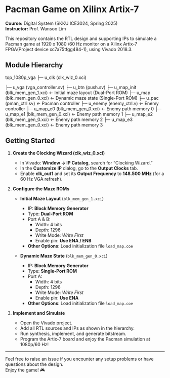 # Pacman Game on Xilinx Artix-7

**Course:** Digital System (SKKU ICE3024, Spring 2025)  
**Instructor:** Prof. Wansoo Lim

This repository contains the RTL design and supporting IPs to simulate a Pacman game at 1920 x 1080 /60 Hz monitor on a Xilinx Artix-7 FPGA(Project device xc7a75tfgg484-1), using Vivado 2018.3.

## Module Hierarchy


top_1080p_vga
├─ u_clk (clk_wiz_0.xci)

├─ u_vga (vga_controller.sv)
├─ u_btn (push.sv)
├─ u_map_init (blk_mem_gen_1.xci) ← Initial maze layout (Dual-Port ROM)
├─ u_map (blk_mem_gen_0.xci) ← Dynamic maze state (Single-Port ROM)
├─ u_pac (pman_ctrl.sv) ← Pacman controller
├─ u_enemy (enemy_ctrl.v) ← Enemy controller
├─ u_map_e0 (blk_mem_gen_0.xci) ← Enemy path memory 0
├─ u_map_e1 (blk_mem_gen_0.xci) ← Enemy path memory 1
├─ u_map_e2 (blk_mem_gen_0.xci) ← Enemy path memory 2
├─ u_map_e3 (blk_mem_gen_0.xci) ← Enemy path memory 3



## Getting Started

1. **Create the Clocking Wizard (clk_wiz_0.xci)**  
   - In Vivado: **Window → IP Catalog**, search for “Clocking Wizard.”  
   - In the **Customize IP** dialog, go to the **Output Clocks** tab.  
   - Enable **clk_out1** and set its **Output Frequency** to **148.500 MHz** (for a 60 Hz VGA refresh).

2. **Configure the Maze ROMs**

   - **Initial Maze Layout** (`blk_mem_gen_1.xci`)  
     - IP: **Block Memory Generator**  
     - Type: **Dual-Port ROM**  
     - Port A & B:  
       - Width: 4 bits  
       - Depth: 1296  
       - Write Mode: *Write First*  
       - Enable pin: **Use ENA / ENB**  
     - **Other Options**: Load initialization file `load_map.coe`

   - **Dynamic Maze State** (`blk_mem_gen_0.xci`)  
     - IP: **Block Memory Generator**  
     - Type: **Single-Port ROM**  
     - Port A:  
       - Width: 4 bits  
       - Depth: 1296  
       - Write Mode: *Write First*  
       - Enable pin: **Use ENA**  
     - **Other Options**: Load initialization file `load_map.coe`

3. **Implement and Simulate**  
   - Open the Vivado project.  
   - Add all RTL sources and IPs as shown in the hierarchy.  
   - Run synthesis, implement, and generate bitstream.  
   - Program the Artix-7 board and enjoy the Pacman simulation at 1080p/60 Hz!

---

Feel free to raise an issue if you encounter any setup problems or have questions about the design.  
Enjoy the game! 🎮  
